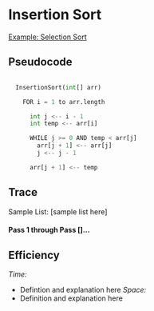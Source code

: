 # Insertion Sort

[Example: Selection Sort](https://codefellows.github.io/common_curriculum/data_structures_and_algorithms/Code_401/class-26/solutions/BLOG)

## Pseudocode

```python

  InsertionSort(int[] arr)

    FOR i = 1 to arr.length

      int j <-- i - 1
      int temp <-- arr[i]

      WHILE j >= 0 AND temp < arr[j]
        arr[j + 1] <-- arr[j]
        j <-- j - 1

      arr[j + 1] <-- temp

```

## Trace

Sample List: [sample list here]

#### Pass 1 through Pass []...

## Efficiency

*Time:*
- Defintion and explanation here
*Space:*
- Definition and explanation here
